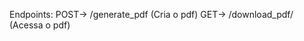 Endpoints: 
POST->  /generate_pdf         (Cria o pdf)
GET->   /download_pdf/<filename>       (Acessa o pdf)
